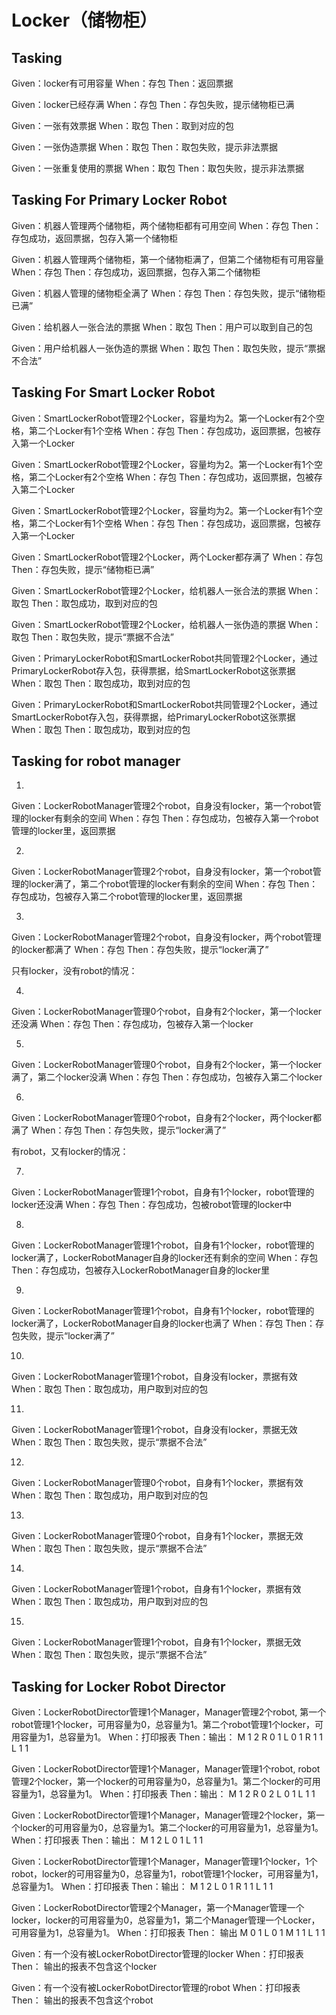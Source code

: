 # Locker（储物柜）

## Tasking
Given：locker有可用容量
When：存包
Then：返回票据


Given：locker已经存满
When：存包
Then：存包失败，提示储物柜已满


Given：一张有效票据
When：取包
Then：取到对应的包


Given：一张伪造票据
When：取包
Then：取包失败，提示非法票据


Given：一张重复使用的票据
When：取包
Then：取包失败，提示非法票据

## Tasking For Primary Locker Robot
Given：机器人管理两个储物柜，两个储物柜都有可用空间
When：存包
Then：存包成功，返回票据，包存入第一个储物柜

Given：机器人管理两个储物柜，第一个储物柜满了，但第二个储物柜有可用容量
When：存包
Then：存包成功，返回票据，包存入第二个储物柜

Given：机器人管理的储物柜全满了
When：存包
Then：存包失败，提示“储物柜已满”

Given：给机器人一张合法的票据
When：取包
Then：用户可以取到自己的包

Given：用户给机器人一张伪造的票据
When：取包
Then：取包失败，提示“票据不合法”

## Tasking For Smart Locker Robot
Given：SmartLockerRobot管理2个Locker，容量均为2。第一个Locker有2个空格，第二个Locker有1个空格
When：存包
Then：存包成功，返回票据，包被存入第一个Locker

Given：SmartLockerRobot管理2个Locker，容量均为2。第一个Locker有1个空格，第二个Locker有2个空格
When：存包
Then：存包成功，返回票据，包被存入第二个Locker

Given：SmartLockerRobot管理2个Locker，容量均为2。第一个Locker有1个空格，第二个Locker有1个空格
When：存包
Then：存包成功，返回票据，包被存入第一个Locker

Given：SmartLockerRobot管理2个Locker，两个Locker都存满了
When：存包
Then：存包失败，提示“储物柜已满”

Given：SmartLockerRobot管理2个Locker，给机器人一张合法的票据
When：取包
Then：取包成功，取到对应的包

Given：SmartLockerRobot管理2个Locker，给机器人一张伪造的票据
When：取包
Then：取包失败，提示“票据不合法”

Given：PrimaryLockerRobot和SmartLockerRobot共同管理2个Locker，通过PrimaryLockerRobot存入包，获得票据，给SmartLockerRobot这张票据
When：取包
Then：取包成功，取到对应的包

Given：PrimaryLockerRobot和SmartLockerRobot共同管理2个Locker，通过SmartLockerRobot存入包，获得票据，给PrimaryLockerRobot这张票据
When：取包
Then：取包成功，取到对应的包

## Tasking for robot manager

1.
Given：LockerRobotManager管理2个robot，自身没有locker，第一个robot管理的locker有剩余的空间
When：存包
Then：存包成功，包被存入第一个robot管理的locker里，返回票据

2.
Given：LockerRobotManager管理2个robot，自身没有locker，第一个robot管理的locker满了，第二个robot管理的locker有剩余的空间
When：存包
Then：存包成功，包被存入第二个robot管理的locker里，返回票据

3.
Given：LockerRobotManager管理2个robot，自身没有locker，两个robot管理的locker都满了
When：存包
Then：存包失败，提示“locker满了”

只有locker，没有robot的情况：

4.
Given：LockerRobotManager管理0个robot，自身有2个locker，第一个locker还没满
When：存包
Then：存包成功，包被存入第一个locker

5.
Given：LockerRobotManager管理0个robot，自身有2个locker，第一个locker满了，第二个locker没满
When：存包
Then：存包成功，包被存入第二个locker

6.
Given：LockerRobotManager管理0个robot，自身有2个locker，两个locker都满了
When：存包
Then：存包失败，提示“locker满了”

有robot，又有locker的情况：

7.
Given：LockerRobotManager管理1个robot，自身有1个locker，robot管理的locker还没满
When：存包
Then：存包成功，包被robot管理的locker中

8.
Given：LockerRobotManager管理1个robot，自身有1个locker，robot管理的locker满了，LockerRobotManager自身的locker还有剩余的空间
When：存包
Then：存包成功，包被存入LockerRobotManager自身的locker里

9.
Given：LockerRobotManager管理1个robot，自身有1个locker，robot管理的locker满了，LockerRobotManager自身的locker也满了
When：存包
Then：存包失败，提示“locker满了”


10.
Given：LockerRobotManager管理1个robot，自身没有locker，票据有效
When：取包
Then：取包成功，用户取到对应的包

11.
Given：LockerRobotManager管理1个robot，自身没有locker，票据无效
When：取包
Then：取包失败，提示“票据不合法”

12.
Given：LockerRobotManager管理0个robot，自身有1个locker，票据有效
When：取包
Then：取包成功，用户取到对应的包

13.
Given：LockerRobotManager管理0个robot，自身有1个locker，票据无效
When：取包
Then：取包失败，提示“票据不合法”

14.
Given：LockerRobotManager管理1个robot，自身有1个locker，票据有效
When：取包
Then：取包成功，用户取到对应的包

15.
Given：LockerRobotManager管理1个robot，自身有1个locker，票据无效
When：取包
Then：取包失败，提示“票据不合法”


## Tasking for Locker Robot Director
Given：LockerRobotDirector管理1个Manager，Manager管理2个robot, 第一个robot管理1个locker，可用容量为0，总容量为1。第二个robot管理1个locker，可用容量为1，总容量为1。
When：打印报表
Then：输出：
M 1 2
  R 0 1
    L 0 1
  R 1 1
    L 1 1

Given：LockerRobotDirector管理1个Manager，Manager管理1个robot, robot管理2个locker，第一个locker的可用容量为0，总容量为1。第二个locker的可用容量为1，总容量为1。
When：打印报表
Then：输出：
M 1 2
  R 0 2
    L 0 1
    L 1 1 

Given：LockerRobotDirector管理1个Manager，Manager管理2个locker，第一个locker的可用容量为0，总容量为1。第二个locker的可用容量为1，总容量为1。
When：打印报表
Then：输出：
M 1 2
  L 0 1
  L 1 1

Given：LockerRobotDirector管理1个Manager，Manager管理1个locker，1个robot，locker的可用容量为0，总容量为1，robot管理1个locker，可用容量为1，总容量为1。
When：打印报表
Then：输出：
M 1 2
  L 0 1
  R 1 1
  	L 1 1


Given：LockerRobotDirector管理2个Manager，第一个Manager管理一个locker，locker的可用容量为0，总容量为1，第二个Manager管理一个Locker，可用容量为1，总容量为1。
When：打印报表
Then： 输出
M 0 1
  L 0 1
M 1 1
  L 1 1

Given：有一个没有被LockerRobotDirector管理的locker
When：打印报表
Then： 输出的报表不包含这个locker

Given：有一个没有被LockerRobotDirector管理的robot
When：打印报表
Then： 输出的报表不包含这个robot